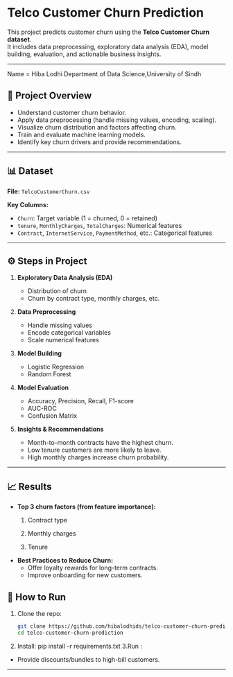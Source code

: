 # Telco Customer Churn Prediction

This project predicts customer churn using the **Telco Customer Churn dataset**.  
It includes data preprocessing, exploratory data analysis (EDA), model building, evaluation, and actionable business insights.

---
Name = Hiba Lodhi
Department of Data Science,University of Sindh

## 📌 Project Overview
- Understand customer churn behavior.
- Apply data preprocessing (handle missing values, encoding, scaling).
- Visualize churn distribution and factors affecting churn.
- Train and evaluate machine learning models.
- Identify key churn drivers and provide recommendations.

---

## 📊 Dataset
**File:** `TelcoCustomerChurn.csv`  

**Key Columns:**
- `Churn`: Target variable (1 = churned, 0 = retained)  
- `tenure`, `MonthlyCharges`, `TotalCharges`: Numerical features  
- `Contract`, `InternetService`, `PaymentMethod`, etc.: Categorical features  

---

## ⚙️ Steps in Project
1. **Exploratory Data Analysis (EDA)**  
   - Distribution of churn  
   - Churn by contract type, monthly charges, etc.  

2. **Data Preprocessing**  
   - Handle missing values  
   - Encode categorical variables  
   - Scale numerical features  

3. **Model Building**  
   - Logistic Regression  
   - Random Forest  

4. **Model Evaluation**  
   - Accuracy, Precision, Recall, F1-score  
   - AUC-ROC  
   - Confusion Matrix  

5. **Insights & Recommendations**  
   - Month-to-month contracts have the highest churn.  
   - Low tenure customers are more likely to leave.  
   - High monthly charges increase churn probability.  

---

## 📈 Results
- **Top 3 churn factors (from feature importance):**
  1. Contract type  
  3. Monthly charges  

  2. Tenure  
- **Best Practices to Reduce Churn:**
  - Offer loyalty rewards for long-term contracts.  
  - Improve onboarding for new customers.
 
## 🚀 How to Run
1. Clone the repo:
   ```bash
   git clone https://github.com/hibalodhids/telco-customer-churn-prediction.git
   cd telco-customer-churn-prediction
2. Install:
   pip install -r requirements.txt
3.Run :
   
  - Provide discounts/bundles to high-bill customers.  

---
